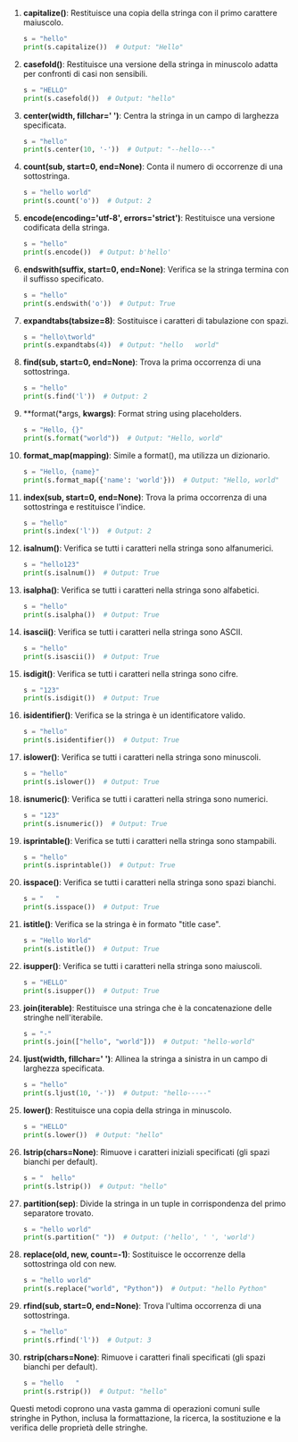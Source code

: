 1. **capitalize()**: Restituisce una copia della stringa con il primo carattere maiuscolo.
   ```python
   s = "hello"
   print(s.capitalize())  # Output: "Hello"
   ```

2. **casefold()**: Restituisce una versione della stringa in minuscolo adatta per confronti di casi non sensibili.
   ```python
   s = "HELLO"
   print(s.casefold())  # Output: "hello"
   ```

3. **center(width, fillchar=' ')**: Centra la stringa in un campo di larghezza specificata.
   ```python
   s = "hello"
   print(s.center(10, '-'))  # Output: "--hello---"
   ```

4. **count(sub, start=0, end=None)**: Conta il numero di occorrenze di una sottostringa.
   ```python
   s = "hello world"
   print(s.count('o'))  # Output: 2
   ```

5. **encode(encoding='utf-8', errors='strict')**: Restituisce una versione codificata della stringa.
   ```python
   s = "hello"
   print(s.encode())  # Output: b'hello'
   ```

6. **endswith(suffix, start=0, end=None)**: Verifica se la stringa termina con il suffisso specificato.
   ```python
   s = "hello"
   print(s.endswith('o'))  # Output: True
   ```

7. **expandtabs(tabsize=8)**: Sostituisce i caratteri di tabulazione con spazi.
   ```python
   s = "hello\tworld"
   print(s.expandtabs(4))  # Output: "hello   world"
   ```

8. **find(sub, start=0, end=None)**: Trova la prima occorrenza di una sottostringa.
   ```python
   s = "hello"
   print(s.find('l'))  # Output: 2
   ```

9. **format(*args, **kwargs)**: Format string using placeholders.
   ```python
   s = "Hello, {}"
   print(s.format("world"))  # Output: "Hello, world"
   ```

10. **format_map(mapping)**: Simile a format(), ma utilizza un dizionario.
    ```python
    s = "Hello, {name}"
    print(s.format_map({'name': 'world'}))  # Output: "Hello, world"
    ```

11. **index(sub, start=0, end=None)**: Trova la prima occorrenza di una sottostringa e restituisce l'indice.
    ```python
    s = "hello"
    print(s.index('l'))  # Output: 2
    ```

12. **isalnum()**: Verifica se tutti i caratteri nella stringa sono alfanumerici.
    ```python
    s = "hello123"
    print(s.isalnum())  # Output: True
    ```

13. **isalpha()**: Verifica se tutti i caratteri nella stringa sono alfabetici.
    ```python
    s = "hello"
    print(s.isalpha())  # Output: True
    ```

14. **isascii()**: Verifica se tutti i caratteri nella stringa sono ASCII.
    ```python
    s = "hello"
    print(s.isascii())  # Output: True
    ```

15. **isdigit()**: Verifica se tutti i caratteri nella stringa sono cifre.
    ```python
    s = "123"
    print(s.isdigit())  # Output: True
    ```

16. **isidentifier()**: Verifica se la stringa è un identificatore valido.
    ```python
    s = "hello"
    print(s.isidentifier())  # Output: True
    ```

17. **islower()**: Verifica se tutti i caratteri nella stringa sono minuscoli.
    ```python
    s = "hello"
    print(s.islower())  # Output: True
    ```

18. **isnumeric()**: Verifica se tutti i caratteri nella stringa sono numerici.
    ```python
    s = "123"
    print(s.isnumeric())  # Output: True
    ```

19. **isprintable()**: Verifica se tutti i caratteri nella stringa sono stampabili.
    ```python
    s = "hello"
    print(s.isprintable())  # Output: True
    ```

20. **isspace()**: Verifica se tutti i caratteri nella stringa sono spazi bianchi.
    ```python
    s = "   "
    print(s.isspace())  # Output: True
    ```

21. **istitle()**: Verifica se la stringa è in formato "title case".
    ```python
    s = "Hello World"
    print(s.istitle())  # Output: True
    ```

22. **isupper()**: Verifica se tutti i caratteri nella stringa sono maiuscoli.
    ```python
    s = "HELLO"
    print(s.isupper())  # Output: True
    ```

23. **join(iterable)**: Restituisce una stringa che è la concatenazione delle stringhe nell'iterabile.
    ```python
    s = "-"
    print(s.join(["hello", "world"]))  # Output: "hello-world"
    ```

24. **ljust(width, fillchar=' ')**: Allinea la stringa a sinistra in un campo di larghezza specificata.
    ```python
    s = "hello"
    print(s.ljust(10, '-'))  # Output: "hello-----"
    ```

25. **lower()**: Restituisce una copia della stringa in minuscolo.
    ```python
    s = "HELLO"
    print(s.lower())  # Output: "hello"
    ```

26. **lstrip(chars=None)**: Rimuove i caratteri iniziali specificati (gli spazi bianchi per default).
    ```python
    s = "  hello"
    print(s.lstrip())  # Output: "hello"
    ```

27. **partition(sep)**: Divide la stringa in un tuple in corrispondenza del primo separatore trovato.
    ```python
    s = "hello world"
    print(s.partition(" "))  # Output: ('hello', ' ', 'world')
    ```

28. **replace(old, new, count=-1)**: Sostituisce le occorrenze della sottostringa old con new.
    ```python
    s = "hello world"
    print(s.replace("world", "Python"))  # Output: "hello Python"
    ```

29. **rfind(sub, start=0, end=None)**: Trova l'ultima occorrenza di una sottostringa.
    ```python
    s = "hello"
    print(s.rfind('l'))  # Output: 3
    ```

30. **rstrip(chars=None)**: Rimuove i caratteri finali specificati (gli spazi bianchi per default).
    ```python
    s = "hello   "
    print(s.rstrip())  # Output: "hello"
    ```

Questi metodi coprono una vasta gamma di operazioni comuni sulle stringhe in Python, inclusa la formattazione, la ricerca, la sostituzione e la verifica delle proprietà delle stringhe.
